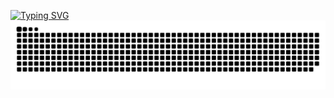
<!-- Social icons section -->

[![Typing SVG](https://readme-typing-svg.demolab.com?font=Anton&size=60&duration=1000&pause=500&color=000000&background=006E0A&center=true&vCenter=true&width=1000&height=400&lines=Junior+Frontend+Developer;React;Redux;Node.js;Webpack;Angular.js;Vue.js)](https://git.io/typing-svg)
![](https://raw.githubusercontent.com/Platane/snk/output/github-contribution-grid-snake.svg)
